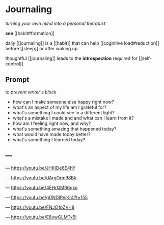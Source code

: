 # Journaling

_turning your own mind into a personal therapist_

**see** [[habit#formation]]

daily [[journaling]] is a [[habit]] that can help [[cognitive load#reduction]] before [[sleep]] or after waking up

thoughtful [[journaling]] leads to the **introspection** required for [[self-control]]

## Prompt

_to prevent writer's block_

- how can I make someone else happy right now?
- what's an aspect of my life am I grateful for?
- what's something I could see in a different light?
- what's a mistake I made and and what can I learn from it?
- how am I feeling right now, and why?
- what's something amazing that happened today?
- what would have made today better?
- what's something I learned today?

## &mdash;

&mdash; <https://youtu.be/JHKiDe8E4hY>

&mdash; <https://youtu.be/dArgOrm98Bk>

&mdash; <https://youtu.be/4EHrQMR6qko>

&mdash; <https://youtu.be/gDNDlPejKr4?t=155>

&mdash; <https://youtu.be/FNJO1pZV-I8>

&mdash; <https://youtu.be/E8vwGLMTx5I>
